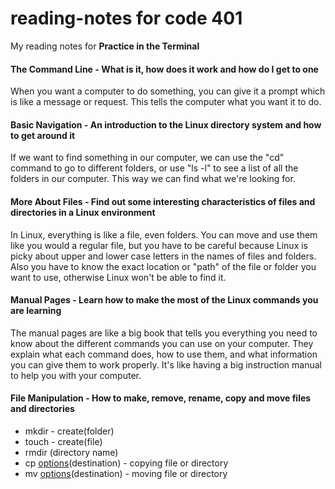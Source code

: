 # reading-notes for code 401

My reading notes for **Practice in the Terminal**

#### The Command Line - What is it, how does it work and how do I get to one

When you want a computer to do something, you can give it a prompt which is like a message or request. This tells the computer what you want it to do.

#### Basic Navigation - An introduction to the Linux directory system and how to get around it

If we want to find something in our computer, we can use the "cd" command to go to different folders, or use "ls -l" to see a list of all the folders in our computer. This way we can find what we're looking for.

#### More About Files - Find out some interesting characteristics of files and directories in a Linux environment

In Linux, everything is like a file, even folders. You can move and use them like you would a regular file,  but you have to be careful because Linux is picky about upper and lower case letters in the names of files and folders. Also you have to know the exact location or "path" of the file or folder you want to use, otherwise Linux won't be able to find it.

#### Manual Pages - Learn how to make the most of the Linux commands you are learning

The manual pages are like a big book that tells you everything you need to know about the different commands you can use on your computer. They explain what each command does, how to use them, and what information you can give them to work properly. It's like having a big instruction manual to help you with your computer.

#### File Manipulation - How to make, remove, rename, copy and move files and directories

* mkdir - create(folder)
* touch - create(file)
* rmdir (directory name)
* cp [options](source)(destination) - copying file or directory
* mv [options](source)(destination) - moving file or directory
